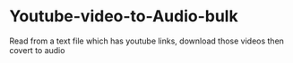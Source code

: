 # Youtube-video-to-Audio-bulk
Read from a text file which has youtube links, download those videos then covert to audio
